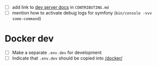 - [ ] add link to [dev server docs](docs/04-contributing/development_server.md) in `CONTRIBUTING.md`
- [ ] mention how to activate debug logs for symfony (`bin/console -vvv some-command`)
# Docker dev

- [ ] Make a separate `.env.dev` for development
- [ ] Indicate that `.env.dev` should be copied into [/docker/](/docker/)
